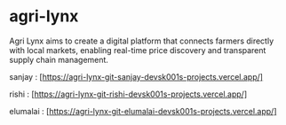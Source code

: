 # agri-lynx
Agri Lynx aims to create a digital platform that connects farmers directly with local markets, enabling real-time price discovery and transparent supply chain management.

sanjay : [https://agri-lynx-git-sanjay-devsk001s-projects.vercel.app/]

rishi : [https://agri-lynx-git-rishi-devsk001s-projects.vercel.app/]

elumalai : [https://agri-lynx-git-elumalai-devsk001s-projects.vercel.app/]
